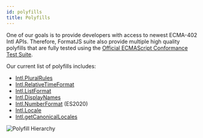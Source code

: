 ```yaml
---
id: polyfills
title: Polyfills
---
```


One of our goals is to provide developers with access to newest ECMA-402 Intl APIs. Therefore, FormatJS suite also provide multiple high quality polyfills that are fully tested using the [Official ECMAScript Conformance Test Suite](https://github.com/tc39/test262).

Our current list of polyfills includes:

- [Intl.PluralRules](polyfills/intl-pluralrules.md)
- [Intl.RelativeTimeFormat](polyfills/intl-relativetimeformat.md)
- [Intl.ListFormat](polyfills/intl-listformat.md)
- [Intl.DisplayNames](polyfills/intl-displaynames.md)
- [Intl.NumberFormat](polyfills/intl-numberformat.md) (ES2020)
- [Intl.Locale](polyfills/intl-locale.md)
- [Intl.getCanonicalLocales](polyfills/intl-getcanonicallocales.md)

![Polyfill Hierarchy](/img/polyfills.svg)
